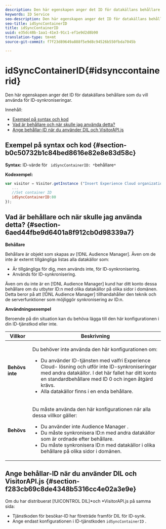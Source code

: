 ```yaml
---
description: Den här egenskapen anger det ID för datakällans behållare som du vill använda för ID-synkroniseringar.
keywords: ID Service
seo-description: Den här egenskapen anger det ID för datakällans behållare som du vill använda för ID-synkroniseringar.
seo-title: idSyncContainerID
title: idSyncContainerID
uuid: e35dc48b-1aa1-41e3-91c1-ef1e9d2d8b90
translation-type: tm+mt
source-git-commit: f7f23d89649a888f5e9d8c94526b550fbda7045b

---
```



# idSyncContainerID{#idsynccontainerid}

Den här egenskapen anger det ID för datakällans behållare som du vill använda för ID-synkroniseringar.

Innehåll:

<ul class="simplelist"> 
 <li> <a href="../../library/function-vars/idsyncontainerid.md#section-b0c50732b1c84bed8616e82e8e83d58c" format="dita" scope="local"> Exempel på syntax och kod </a> </li> 
 <li> <a href="../../library/function-vars/idsyncontainerid.md#section-6aed44fbe9d6401a8f912cb0d98339a7" format="dita" scope="local"> Vad är behållare och när skulle jag använda detta? </a> </li> 
 <li> <a href="../../library/function-vars/idsyncontainerid.md#section-f283cb69c8de4348b5316cc4e02a3e9e" format="dita" scope="local"> Ange behållar-ID när du använder DIL och VisitorAPI.js </a> </li> 
</ul>

## Exempel på syntax och kod {#section-b0c50732b1c84bed8616e82e8e83d58c}

**Syntax:** ID-värde för ` idSyncContainerID: *`behållare`*`

**Kodexempel:**

```js
var visitor = Visitor.getInstance ("Insert Experience Cloud organization ID here",{ 
   ... 
   //Set container ID 
   idSyncContainerID:80 
});
```

## Vad är behållare och när skulle jag använda detta? {#section-6aed44fbe9d6401a8f912cb0d98339a7}

**Behållare**

Behållare är objekt som skapas av [!DNL Audience Manager]. Även om de inte är externt tillgängliga listas alla datakällor som:

* Är tillgängliga för dig, men används inte, för ID-synkronisering.
* Används för ID-synkronisering.

Även om du inte är en [!DNL Audience Manager] kund har ditt konto dessa behållare om du utbyter ID:n med olika datakällor på olika sidor i domänen. Detta beror på att [!DNL Audience Manager] tillhandahåller den teknik och de serverfunktioner som möjliggör synkronisering av ID:n.

**Användningsexempel**

Beroende på din situation kan du behöva lägga till den här konfigurationen i din ID-tjänstkod eller inte.

<table id="table_48621F343C7F4760A75F6BCC2DB2DA20"> 
 <thead> 
  <tr> 
   <th colname="col1" class="entry"> Villkor </th> 
   <th colname="col2" class="entry"> Beskrivning </th> 
  </tr> 
 </thead>
 <tbody> 
  <tr> 
   <td colname="col1"> <p> <b>Behövs inte</b> </p> </td> 
   <td colname="col2"> <p>Du behöver inte använda den här konfigurationen om: </p> <p> 
     <ul id="ul_4D6F794CD65C43D0BEFBA6F5DE420C2E"> 
      <li id="li_0F048A6AC7BE4450AFA1B20B1AC25808">Du använder ID-tjänsten med valfri <span class="keyword"> Experience Cloud- </span> lösning och utför inte ID-synkroniseringar med andra datakällor. I det här fallet har ditt konto en standardbehållare med ID 0 och ingen åtgärd krävs. </li> 
      <li id="li_5657D64D9406407D9B4DB7D8BE4F8EE4">Alla datakällor finns i en enda behållare. </li> 
     </ul> </p> </td> 
  </tr> 
  <tr> 
   <td colname="col1"> <p> <b>Behövs</b> </p> </td> 
   <td colname="col2"> <p>Du måste använda den här konfigurationen när alla dessa villkor gäller: </p> <p> 
     <ul id="ul_9AFD14FC5A2745F7BD7BE7B64545DA62"> 
      <li id="li_04F0EFBBD71B43608CAAA7E7409D33FE">Du använder inte <span class="keyword"> Audience Manager </span>. </li> 
      <li id="li_4BFA6DC76CE9455EBBC337FD2FE820BF">Du måste synkronisera ID:n med andra datakällor som är ordnade efter behållare. </li> 
      <li id="li_731DA5D1CBF244F8BEBE57C0E2EBA713">Du måste synkronisera ID:n med datakällor i olika behållare på olika sidor i domänen. </li> 
     </ul> </p> </td> 
  </tr> 
 </tbody> 
</table>

## Ange behållar-ID när du använder DIL och VisitorAPI.js {#section-f283cb69c8de4348b5316cc4e02a3e9e}

Om du har distribuerat [!UICONTROL DIL]*och *VisitorAPI.js på samma sida:

* Tjänstkoden för besökar-ID har företräde framför DIL för ID-synk.
* Ange endast konfigurationen i ID-tjänstkoden `idSyncContainerID` .

